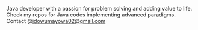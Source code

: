 Java developer with a passion for problem solving
and adding value to life. 
Check my repos for Java codes implementing advanced paradigms.
Contact @idowumayowa02@gmail.com
